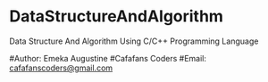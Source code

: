 # DataStructureAndAlgorithm
Data Structure And Algorithm Using C/C++ Programming Language

#Author: Emeka Augustine
#Cafafans Coders
#Email: cafafanscoders@gmail.com